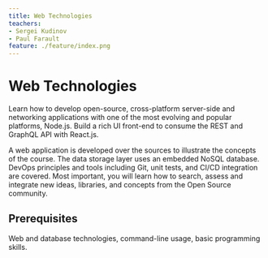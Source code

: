 ```yaml
---
title: Web Technologies
teachers:
- Sergei Kudinov
- Paul Farault 
feature: ./feature/index.png
---
```


# Web Technologies

Learn how to develop open-source, cross-platform server-side and networking applications with one of the most evolving and popular platforms, Node.js. Build a rich UI front-end to consume the REST and GraphQL API with React.js.

A web application is developed over the sources to illustrate the concepts of the course. The data storage layer uses an embedded NoSQL database. DevOps principles and tools including Git, unit tests, and CI/CD integration are covered. Most important, you will learn how to search, assess and integrate new ideas, libraries, and concepts from the Open Source community.

## Prerequisites

Web and database technologies, command-line usage, basic programming skills.
